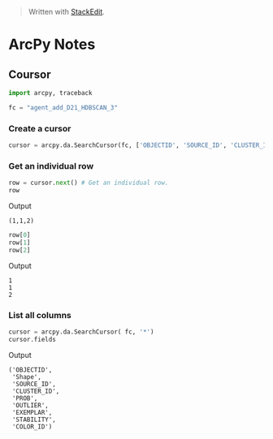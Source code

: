 
> Written with [StackEdit](https://stackedit.io/).

# ArcPy Notes

## Coursor 

```python
import arcpy, traceback

fc = "agent_add_D21_HDBSCAN_3"
```

### Create a cursor

```python
cursor = arcpy.da.SearchCursor(fc, ['OBJECTID', 'SOURCE_ID', 'CLUSTER_ID'])
```

### Get an individual row

```python
row = cursor.next() # Get an individual row.
row
```
Output
```
(1,1,2)
```
```python
row[0]
row[1]
row[2]
```
Output
```
1
1
2
```

### List all columns

```python
cursor = arcpy.da.SearchCursor( fc, '*')
cursor.fields
```
Output
```
('OBJECTID',
 'Shape',
 'SOURCE_ID',
 'CLUSTER_ID',
 'PROB',
 'OUTLIER',
 'EXEMPLAR',
 'STABILITY',
 'COLOR_ID')
```

### 
<!--stackedit_data:
eyJoaXN0b3J5IjpbMjA3NDUwNjg3NSw4ODAzNjI3N119
-->